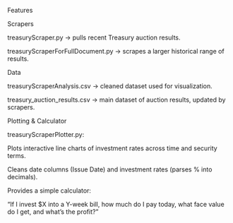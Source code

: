 Features

Scrapers

treasuryScraper.py → pulls recent Treasury auction results.

treasuryScraperForFullDocument.py → scrapes a larger historical range of results.

Data

treasuryScraperAnalysis.csv → cleaned dataset used for visualization.

treasury_auction_results.csv → main dataset of auction results, updated by scrapers.

Plotting & Calculator

treasuryScraperPlotter.py:

Plots interactive line charts of investment rates across time and security terms.

Cleans date columns (Issue Date) and investment rates (parses % into decimals).

Provides a simple calculator:

“If I invest $X into a Y-week bill, how much do I pay today, what face value do I get, and what’s the profit?”
